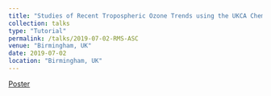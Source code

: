 ```yaml
---
title: "Studies of Recent Tropospheric Ozone Trends using the UKCA Chemistry Climate Model"
collection: talks
type: "Tutorial"
permalink: /talks/2019-07-02-RMS-ASC
venue: "Birmingham, UK"
date: 2019-07-02
location: "Birmingham, UK"
---
```

[Poster](https://https://paultgriffiths.github.io/files/2019-07-01_RMS_meeting.pdf)